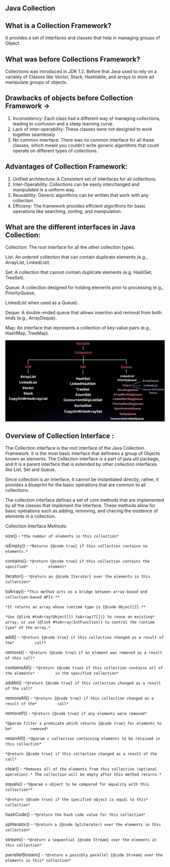 ## Java Collection

## What is a Collection Framework?

It provides a set of interfaces and classes that help in managing groups of Object.

## What was before Collections Framework?

Collections was introduced in JDK 1.2. Before that Java used to rely on a variatey of Classes like Vector, Stack, Hashtable, and arrays to store ad manipulate groups of objects.

## Drawbacks of objects before Collection Framework →

1. Inconsistency: Each class had a different way of managing collections, leading to confusion and a steep learning curve.
2. Lack of inter-operability: These classes were not designed to work together seamlessly
3. No common interface: There was no common interface for all these classes, which meant you couldn’t write generic algorithms that could operate on different types of collections.

## Advantages of Collection Framework:

1. Unified architecture: A Consistent set of interfaces for all collections.
2. Inter-Operability: Collections can be easily interchanged and manipulated in a uniform way.
3. Reusability: Generic algorithms can be written that work with any collection.
4. Efficieny: The framework provides efficient algorithms for basic operations like searching, sorting, and manipulation.

## What are the different interfaces in Java Collection:

Collection: The root interface for all the other collection types.

List: An ordered collection that can contain duplicate elements (e.g., ArrayList, LinkedList)

Set: A collection that cannot contain duplicate elements (e.g. HashSet, TreeSet).

Queue: A collection designed for holding elements prior to processing (e.g., PriorityQueue,

LinkedList when used as a Queue).

Deque: A double-ended queue that allows insertion and removal from both ends (e.g., ArrayDeque).

Map: An interface that represents a collection of key-value pairs (e.g., HashMap, TreeMap).

![img.png](img.png)

## Overview of Collection Interface :

The Collection interface is the root interface of the Java Collection Framework. It is the most basic interface that definews a group of Objects known as elements. The Collection interface is a part of java.util package, and It is a parent interface that is extended by other collection interfaces like List, Set and Queue.

Since collection is an interface, it cannot be instantiated directly; rather, it provides a blueprint for the basic operations that are common to all collections.

The collection interface defines a set of core methods that are implemented by all the classes that implement the interface. These methods allow for basic operations such as adding, removing, and checing the existence of elements in a collection.

Collection Interface Methods:

size() -  `*the number of elements in this collection*`

isEmpty() - `*Returns {@code true} if this collection contains no elements.*`

contains()- `*@return {@code true} if this collection contains the specified*         element*`

iterator() - `*@return an {@code Iterator} over the elements in this collection*`

toArray()- `*This method acts as a bridge between array-based and collection-based APIs.**`

`*It returns an array whose runtime type is {@code Object[]}.**`

`*Use {@link #toArray(Object[]) toArray(T[])} to reuse an existing* array, or use {@link #toArray(IntFunction)} to control the runtime type* of the array.*`

add() - `*@return {@code true} if this collection changed as a result of the*         call*`

remove() -  `*@return {@code true} if an element was removed as a result of this call*`

containsAll() - `*@return {@code true} if this collection contains all of the elements*         in the specified collection*`

addAll() -`*@return {@code true} if this collection changed as a result of the call*`

removeAll() - `*@return {@code true} if this collection changed as a result of the*         call*`

removeIf() -  `*@return {@code true} if any elements were removed*`

`*@param filter a predicate which returns {@code true} for elements to be*        removed*`

retainAll() -`*@param c collection containing elements to be retained in this collection*`

`*@return {@code true} if this collection changed as a result of the call*`

clear() - `*Removes all of the elements from this collection (optional operation).* The collection will be empty after this method returns.*`

equals() -  `*@param o object to be compared for equality with this collection**`

`*@return {@code true} if the specified object is equal to this* collection*`

hashCode() -  `*@return the hash code value for this collection*`

spliterator() - `*@return a {@code Spliterator} over the elements in this collection*`

stream() - `*@return a sequential {@code Stream} over the elements in this collection*`

parrellelStream() - `*@return a possibly parallel {@code Stream} over the elements in this* collection*`